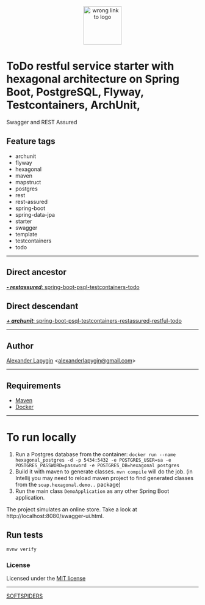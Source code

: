 <div align="center">
    <a href="https://github.com/softspiders/softspiders">
      <img src="https://avatars.githubusercontent.com/u/47006425?v=4"width="100" height="100" alt="wrong link to logo"/>
    </a>
</div> 

# ToDo restful service starter with hexagonal architecture on Spring Boot, PostgreSQL, Flyway, Testcontainers, ArchUnit,
Swagger and REST Assured

## Feature tags

- archunit
- flyway
- hexagonal
- maven
- mapstruct
- postgres
- rest
- rest-assured
- spring-boot
- spring-data-jpa
- starter
- swagger
- template
- testcontainers
- todo

---

## Direct ancestor

[***- restassured***: spring-boot-psql-testcontainers-todo](https://github.com/softspiders/springboot-postgres-testcontainers-restassured-selenium-restful-todo-app-starter/tree/springboot-psql-testcontainers-restassured-hexagonal-todo#readme)

## Direct descendant

[***+ archunit***: spring-boot-psql-testcontainers-restassured-restful-todo](https://github.com/softspiders/springboot-postgres-testcontainers-restassured-selenium-restful-todo-app-starter/tree/spring-boot-psql-testcontainers-restassured-restful-archunit-hexagonal-todo#readme)

---

## Author

[Alexander Lapygin](https://github.com/AlexanderLapygin) <<alexanderlapygin@gmail.com>>

---

## Requirements

- [Maven](https://maven.apache.org/)
- [Docker](https://docs.docker.com/get-docker/)

---

# To run locally
1) Run a Postgres database from the container: ```docker run --name hexagonal_postgres -d -p 5434:5432 -e POSTGRES_USER=sa -e POSTGRES_PASSWORD=password -e POSTGRES_DB=hexagonal postgres```
2) Build it with maven to generate classes. ```mvn compile``` will do the job. (in Intellij you may need to reload maven project to find generated classes from the ```soap.hexagonal.demo..``` package)
3) Run the main class ```DemoApplication``` as any other Spring Boot application.

The project simulates an online store. Take a look at http://localhost:8080/swagger-ui.html.


## Run tests

```sh
mvnw verify
```

### License

Licensed under the [MIT license](./LICENSE)

---

[SOFTSPIDERS](https://github.com/softspiders/softspiders)
